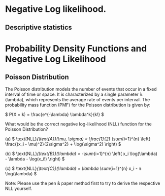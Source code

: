 # Negative Log likelihood. 

## Descriptive statistics
# Probability Density Functions and Negative Log Likelihood

## Poisson Distribution

The Poisson distribution models the number of events that occur in a fixed interval of time or space. 
It is characterized by a single parameter λ (lambda), which represents the average rate of events per interval. 
The probability mass function (PMF) for the Poisson distribution is given by:

$ P(X = k) = \frac{e^{-\lambda} \lambda^k}{k!} $

What would be the correct negative log-likelihood (NLL) function for the Poisson Distribution?

(a) $ \text{NLL}_{\text{A}}(\mu, \sigma) = \frac{1}{2} \sum_{i=1}^{n} \left( \frac{(x_i - \mu)^2}{2\sigma^2} + \log(\sigma^2) \right) $


(b) $ \text{NLL}_{\text{B}}(\lambda) = -\sum_{i=1}^{n} \left( x_i \log(\lambda) - \lambda - \log(x_i!) \right) $

(c) $ \text{NLL}_{\text{C}}(\lambda) = \lambda \sum_{i=1}^{n} x_i - n \log(\lambda) $

Note: Please use the pen & paper method first to try to derive the respective NLL yourself. 